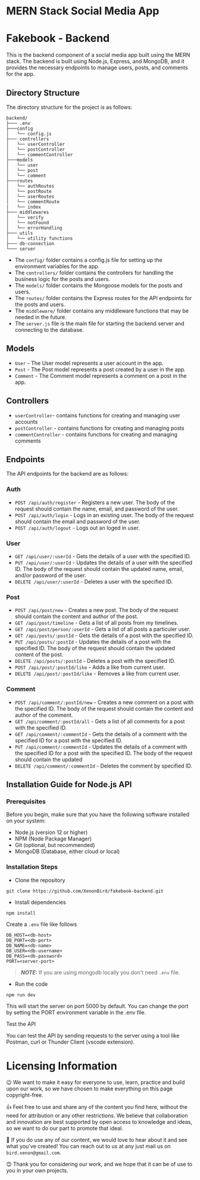 # MERN Stack Social Media App 
# Fakebook - Backend

This is the backend component of a social media app built using the MERN stack. The backend is built using Node.js, Express, and MongoDB, and it provides the necessary endpoints to manage users, posts, and comments for the app.

## Directory Structure
The directory structure for the project is as follows:
```
backend/
├─── .env
├───config
│   └── config.js
├─── controllers
│   └── userController
│   └── postController
│   └── commentController
├───models
│   └── user
│   └── post
│   └── comment
├───routes
│   └── authRoutes
│   └── postRoute
│   └── userRoutes
│   └── commentRoute
|   └── index
├─── middlewares
│   └── verify
│   └── notFound
│   └── errorHandling
├─── utils
│   └── utility functions
├─── db-connection
└─── server
```

- The `config/` folder contains a config.js file for setting up the environment variables for the app.
- The `controllers/` folder contains the controllers for handling the business logic for the posts and users.
- The `models/` folder contains the Mongoose models for the posts and users.
- The `routes/` folder contains the Express routes for the API endpoints for the posts and users.
- The `middleware/` folder contains any middleware functions that may be needed in the future.
- The `server.js` file is the main file for starting the backend server and connecting to the database.

## Models
- `User` - The User model represents a user account in the app.
- `Post` - The Post model represents a post created by a user in the app.
- `Comment` - The Comment model represents a comment on a post in the app.

## Controllers
- `userController`- contains functions for creating and managing user accounts
- `postController` - contains functions for creating and managing posts
- `commentController` - contains functions for creating and managing comments

## Endpoints
The API endpoints for the backend are as follows:

### Auth
- `POST /api/auth/register` - Registers a new user. The body of the request should contain the name, email, and password of the user.
- `POST /api/auth/login` - Logs in an existing user. The body of the request should contain the email and password of the user.
- `POST /api/auth/logout` - Logs out an loged in user.
### User
- `GET /api/user/:userId` - Gets the details of a user with the specified ID.
- `PUT /api/user/:userId` - Updates the details of a user with the specified ID. The body of the request should contain the updated name, email, and/or password of the user.
- `DELETE /api/user/:userId` - Deletes a user with the specified ID.
### Post
- `POST /api/post/new` - Creates a new post. The body of the request should contain the content and author of the post.
- `GET /api/post/timeline` - Gets a list of all posts from my timelines.
- `GET /api/post/person/:userId` - Gets a list of all posts a particuler user.
- `GET /api/posts/:postId` - Gets the details of a post with the specified ID.
- `PUT /api/posts/:postId` - Updates the details of a post with the specified ID. The body of the request should contain the updated content of the post.
- `DELETE /api/posts/:postId` - Deletes a post with the specified ID.
- `POST /api/post/:postId/like` - Adds a like from current user.
- `DELETE /api/post/:postId/like` - Removes a like from current user.
### Comment
- `POST /api/comment/:postId/new` - Creates a new comment on a post with the specified ID. The body of the request should contain the content and author of the comment.
- `GET /api/comment/:postId/all` - Gets a list of all comments for a post with the specified ID.
- `GET /api/comment/:commentId` - Gets the details of a comment with the specified ID for a post with the specified ID.
- `PUT /api/comment/:commentId` - Updates the details of a comment with the specified ID for a post with the specified ID. The body of the request should contain the updated
- `DELETE /api/comment/:commentId` - Deletes the comment by specified ID.

## Installation Guide for Node.js API
### Prerequisites
Before you begin, make sure that you have the following software installed on your system:

- Node.js (version 12 or higher)
- NPM (Node Package Manager)
- Git (optional, but recommended)
- MongoDB (Database, either cloud or local)

### Installation Steps
- Clone the repository
```
git clone https://github.com/XenonBird/fakebook-backend.git
```
- Install dependencies
```
npm install
```

Create a `.env` file like follows

```
DB_HOST=<db-host>
DB_PORT=<db-port>
DB_NAME=<db-name>
DB_USER=<db-username>
DB_PASS=<db-password>
PORT=<server-port>
```

> **_NOTE:_**  If you are using mongodb locally you don't need `.env` file.

- Run the code
```
npm run dev
```
This will start the server on port 5000 by default. You can change the port by setting the PORT environment variable in the .env file.

Test the API

You can test the API by sending requests to the server using a tool like Postman, curl or Thunder Client (vscode extension).

# Licensing Information
😉 We want to make it easy for everyone to use, learn, practice and build upon our work, so we have chosen to make everything on this page copyright-free.

👍 Feel free to use and share any of the content you find here, without the need for attribution or any other restrictions. We believe that collaboration and innovation are best supported by open access to knowledge and ideas, so we want to do our part to promote that ideal.

💖 If you do use any of our content, we would love to hear about it and see what you've created! You can reach out to us at any just mail us on `bird.xenon@gmail.com`.

😊 Thank you for considering our work, and we hope that it can be of use to you in your own projects. 
